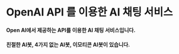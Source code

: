 # OpenAI API 를 이용한 AI 채팅 서비스

#### Open AI에서 제공하는 API를 이용한 AI 채팅 서비스입니다.

#### 친절한 AI봇, 4가지 없는 AI봇, 이모티콘 AI봇이 있습니다.
